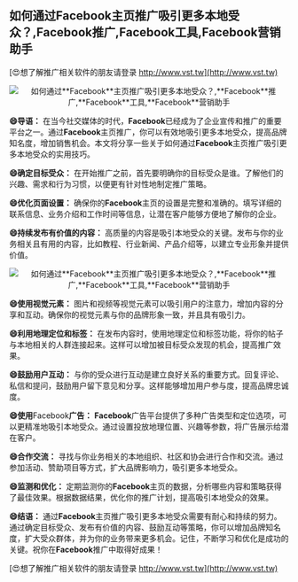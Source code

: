 ## **如何通过**Facebook**主页推广吸引更多本地受众？,**Facebook**推广,**Facebook**工具,**Facebook**营销助手**

[😍想了解推广相关软件的朋友请登录 http://www.vst.tw](http://www.vst.tw)

 <center><img src="https://vst.tw/MP4/tuiguang/png/1.png" alt="如何通过**Facebook**主页推广吸引更多本地受众？,**Facebook**推广,**Facebook**工具,**Facebook**营销助手"></center>

**😄导语：**
在当今社交媒体的时代，**Facebook**已经成为了企业宣传和推广的重要平台之一。通过**Facebook**主页推广，你可以有效地吸引更多本地受众，提高品牌知名度，增加销售机会。本文将分享一些关于如何通过**Facebook**主页推广吸引更多本地受众的实用技巧。

**😄确定目标受众：**
在开始推广之前，首先要明确你的目标受众是谁。了解他们的兴趣、需求和行为习惯，以便更有针对性地制定推广策略。

**😄优化页面设置：**
确保你的**Facebook**主页的设置是完整和准确的。填写详细的联系信息、业务介绍和工作时间等信息，让潜在客户能够方便地了解你的企业。

**😄持续发布有价值的内容：**
高质量的内容是吸引本地受众的关键。发布与你的业务相关且有用的内容，比如教程、行业新闻、产品介绍等，以建立专业形象并提供价值。

 <center><img src="https://vst.tw/MP4/tuiguang/png/2.png" alt="如何通过**Facebook**主页推广吸引更多本地受众？,**Facebook**推广,**Facebook**工具,**Facebook**营销助手"></center>

**😄使用视觉元素：**
图片和视频等视觉元素可以吸引用户的注意力，增加内容的分享和互动。确保你的视觉元素与你的品牌形象一致，并且具有吸引力。

**😄利用地理定位和标签：**
在发布内容时，使用地理定位和标签功能，将你的帖子与本地相关的人群连接起来。这样可以增加被目标受众发现的机会，提高推广效果。

**😄鼓励用户互动：**
与你的受众进行互动是建立良好关系的重要方式。回复评论、私信和提问，鼓励用户留下意见和分享。这样能够增加用户参与度，提高品牌忠诚度。

**😄使用**Facebook**广告：**
**Facebook**广告平台提供了多种广告类型和定位选项，可以更精准地吸引本地受众。通过设置投放地理位置、兴趣等参数，将广告展示给潜在客户。

**😄合作交流：**
寻找与你业务相关的本地组织、社区和协会进行合作和交流。通过参加活动、赞助项目等方式，扩大品牌影响力，吸引更多本地受众。

**😄监测和优化：**
定期监测你的**Facebook**主页的数据，分析哪些内容和策略获得了最佳效果。根据数据结果，优化你的推广计划，提高吸引本地受众的效果。

**😄结语：**
通过**Facebook**主页推广吸引更多本地受众需要有耐心和持续的努力。通过确定目标受众、发布有价值的内容、鼓励互动等策略，你可以增加品牌知名度，扩大受众群体，并为你的业务带来更多机会。记住，不断学习和优化是成功的关键。祝你在**Facebook**推广中取得好成果！

[😍想了解推广相关软件的朋友请登录 http://www.vst.tw](http://www.vst.tw)




